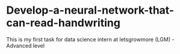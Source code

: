 # Develop-a-neural-network-that-can-read-handwriting
This is my first task for data science intern at letsgrowmore (LGM) - Advanced level

